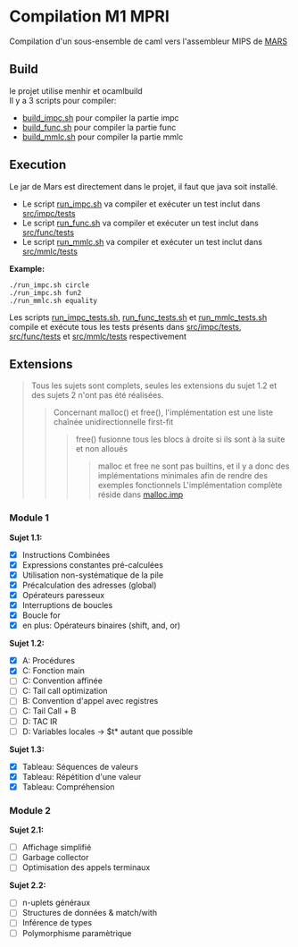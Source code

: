 # Compilation M1 MPRI

Compilation d'un sous-ensemble de caml vers l'assembleur MIPS de [MARS](http://courses.missouristate.edu/KenVollmar/mars/)

## Build

le projet utilise menhir et ocamlbuild  
Il y a 3 scripts pour compiler:
* [build_impc.sh](src/build_impc.sh) pour compiler la partie impc 
* [build_func.sh](src/build_func.sh) pour compiler la partie func 
* [build_mmlc.sh](src/build_mmlc.sh) pour compiler la partie mmlc 

## Execution

Le jar de Mars est directement dans le projet, il faut que java soit installé.

* Le script [run_impc.sh](src/run_impc.sh) va compiler et exécuter un test inclut dans [src/impc/tests](src/impc/tests)
* Le script [run_func.sh](src/run_func.sh) va compiler et exécuter un test inclut dans [src/func/tests](src/func/tests)
* Le script [run_mmlc.sh](src/run_mmlc.sh) va compiler et exécuter un test inclut dans [src/mmlc/tests](src/mmlc/tests)

**Example:**
```
./run_impc.sh circle
./run_impc.sh fun2
./run_mmlc.sh equality
```

Les scripts [run_impc_tests.sh](src/run_impc_tests.sh), [run_func_tests.sh](src/run_func_tests.sh) et [run_mmlc_tests.sh](src/run_mmlc_tests.sh) compile et exécute tous les tests présents dans [src/impc/tests](src/impc/tests), [src/func/tests](src/func/tests) et [src/mmlc/tests](src/mmlc/tests) respectivement


## Extensions

> Tous les sujets sont complets, seules les extensions du sujet 1.2 et des sujets 2 n'ont pas été réalisées.
>>Concernant malloc() et free(), l'implémentation est une liste chaînée unidirectionnelle first-fit
>>> free() fusionne tous les blocs à droite si ils sont à la suite et non alloués
>>>> malloc et free ne sont pas builtins, et il y a donc des implémentations minimales afin de rendre des exemples fonctionnels
>>>> L'implémentation complète réside dans [malloc.imp](src/impc/tests/malloc.imp)

### Module 1
**Sujet 1.1:**

- [x] Instructions Combinées
- [x] Expressions constantes pré-calculées
- [x] Utilisation non-systématique de la pile
- [x] Précalculation des adresses (global)
- [x] Opérateurs paresseux
- [x] Interruptions de boucles
- [x] Boucle for
- [x] en plus: Opérateurs binaires (shift, and, or)

**Sujet 1.2:**
- [x] A: Procédures
- [x] C: Fonction main
- [ ] C: Convention affinée
- [ ] C: Tail call optimization
- [ ] B: Convention d'appel avec registres
- [ ] C: Tail Call + B
- [ ] D: TAC IR
- [ ] D: Variables locales -> $t* autant que possible

**Sujet 1.3:**
- [x] Tableau: Séquences de valeurs
- [x] Tableau: Répétition d'une valeur
- [x] Tableau: Compréhension

### Module 2

**Sujet 2.1:**
- [ ] Affichage simplifié
- [ ] Garbage collector
- [ ] Optimisation des appels terminaux

**Sujet 2.2:**
- [ ] n-uplets généraux
- [ ] Structures de données & match/with
- [ ] Inférence de types
- [ ] Polymorphisme paramètrique
